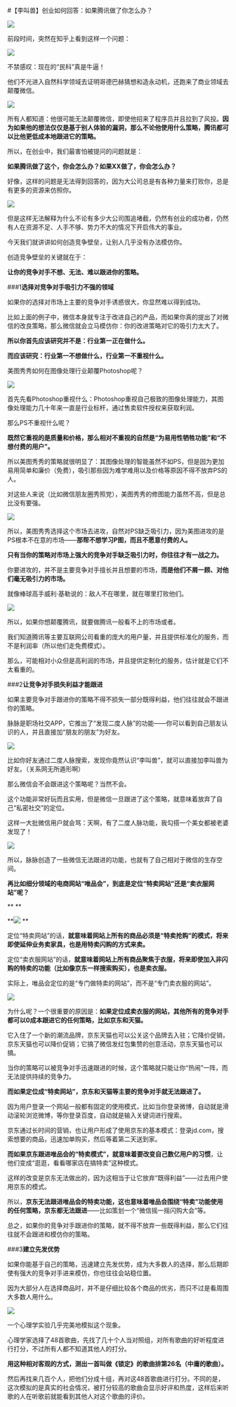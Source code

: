 #【李叫兽】创业如何回答：如果腾讯做了你怎么办？

![](http://mmbiz.qpic.cn/mmbiz/As7mscS0UOBBJ4iaPq080O53XoribiadicFLD8osdqTUu0xbVVpNVjMHPOiarRzcdIW28WU9QyNHyga55U62VVSUreQ/640?wx_fmt=jpeg&tp=webp&wxfrom=5)

前段时间，突然在知乎上看到这样一个问题：

![](http://mmbiz.qpic.cn/mmbiz/As7mscS0UOBBJ4iaPq080O53XoribiadicFLUYUvC7qENiaRKW3PibT8jCK69yAlO7y2AchOJCR7ErRlY9HGx4ib5U61g/640?wx_fmt=jpeg&tp=webp&wxfrom=5&wx_lazy=1)

不禁感叹：现在的“民科”真是牛逼！

他们不光进入自然科学领域去证明哥德巴赫猜想和造永动机，还跑来了商业领域去颠覆微信。

![](http://mmbiz.qpic.cn/mmbiz/As7mscS0UOBBJ4iaPq080O53XoribiadicFLp3hoxCK4ISTicxReBpG1Cen2xlHx1XBtdnw7kToApV01DNqFpr6iaknQ/640?wx_fmt=jpeg&tp=webp&wxfrom=5&wx_lazy=1)

所有人都知道：他很可能无法颠覆微信，即使他招来了程序员并且拉到了风投。**因为如果他的想法仅仅是基于别人体验的漏洞，那么不论他使用什么策略，腾讯都可以比他更低成本地跟进它的策略。**

所以，在创业中，我们最害怕被提问的问题就是：

**如果腾讯做了这个，你会怎么办？如果XX做了，你会怎么办？**

好像，这样的问题是无法得到回答的，因为大公司总是有各种力量来打败你，总是有更多的资源来仿照你。

![](http://mmbiz.qpic.cn/mmbiz/As7mscS0UOBBJ4iaPq080O53XoribiadicFLa26mwq22wAb8hQeVZ9ibjUqoZcDkLbFJWRvBfslXGAicN4wT7ZIxbmUw/640?wx_fmt=jpeg&tp=webp&wxfrom=5&wx_lazy=1)

但是这样无法解释为什么不论有多少大公司围追堵截，仍然有创业的成功者，仍然有人在资源不足、人手不够、势力不大的情况下开启伟大的事业。

今天我们就讲讲如何创造竞争壁垒，让别人几乎没有办法模仿你。

创造竞争壁垒的关键就在于：

**让你的竞争对手不想、无法、难以跟进你的策略。**

###1**选择对竞争对手吸引力不强的领域**

如果你的选择对市场上主要的竞争对手诱惑很大，你显然难以得到成功。

比如上面的例子中，微信本身就专注于改进自己的产品，而如果你真的提出了对微信的改良策略，那么微信就会立马模仿你：你的改进策略对它的吸引力太大了。

**所以你首先应该研究并不是：行业第一正在做什么。**

**而应该研究：行业第一不想做什么，行业第一不重视什么。**

美图秀秀如何在图像处理行业颠覆Photoshop呢？

![](http://mmbiz.qpic.cn/mmbiz/As7mscS0UOBBJ4iaPq080O53XoribiadicFLse399T6J3dKsL27oAG8c9VAln062jCJCSdZzpjefOUxSrykoT8g9rw/640?wx_fmt=jpeg&tp=webp&wxfrom=5&wx_lazy=1)

首先先看Photoshop重视什么：Photoshop重视自己极致的图像处理能力，其图像处理能力几十年来一直是行业标杆，通过售卖软件授权来获取利润。

那么PS不重视什么呢？

**既然它重视的是质量和价格，那么相对不重视的自然是“为易用性牺牲功能”和“不想付费的用户”。**

所以美图秀秀的策略就很明显了：其图像处理的智能虽然不如PS，但是因为更加易用简单和廉价（免费），吸引那些因为难学难用以及价格等原因不得不放弃PS的人。

对这些人来说（比如微信朋友圈秀照党），美图秀秀的修图能力虽然不高，但是总比没有要强。

![](http://mmbiz.qpic.cn/mmbiz/As7mscS0UOBBJ4iaPq080O53XoribiadicFL34sMCpia8KKHUesB4yicT8CC6BbJQAXQlK4ePPuMsMadL1EGSNfhS7eg/640?wx_fmt=jpeg&tp=webp&wxfrom=5&wx_lazy=1)

所以，美图秀秀选择这个市场去进攻，自然对PS缺乏吸引力，因为美图进攻的是PS根本不在意的市场——**那帮不想学习P图，而且不愿意付费的人。**

**只有当你的策略对市场上强大的竞争对手缺乏吸引力时，你往往才有一战之力。**

你要进攻的，并不是主要竞争对手擅长并且想要的市场，**而是他们不屑一顾、对他们毫无吸引力的市场。**

就像棒球高手威利·基勒说的：敌人不在哪里，就在哪里打败他们。

![](http://mmbiz.qpic.cn/mmbiz/As7mscS0UOBBJ4iaPq080O53XoribiadicFLShibNtnHQXAibMeZVf5uhXsbYmZbrYFxdrxp6VqibRzic8Sz9iafJdic21Wg/640?wx_fmt=jpeg&tp=webp&wxfrom=5&wx_lazy=1)

所以，如果你想颠覆腾讯，就要做腾讯一般看不上的市场或者。

我们知道腾讯等主要互联网公司看重的庞大的用户量，并且提供标准化的服务，而不是利润率（所以他们走免费模式）。

那么，可能相对小众但是高利润的市场，并且提供定制化的服务，估计就是它们不太看重的。

###2**让竞争对手损失利益才能跟进**

如果主要竞争对手跟进你的策略不得不损失一部分既得利益，他们往往就会不跟进你的策略。

脉脉是职场社交APP，它推出了“发现二度人脉”的功能——你可以看到自己朋友认识的人，并且直接加“朋友的朋友”为好友。

![](http://mmbiz.qpic.cn/mmbiz/As7mscS0UOBBJ4iaPq080O53XoribiadicFL73ZvJPicfuj5ibIfcvQ3DAb8iaYSlrz0L8buHF7OujrSX49SmqFpP7Hzg/640?wx_fmt=jpeg&tp=webp&wxfrom=5&wx_lazy=1)

比如你好友通过二度人脉搜索，发现你竟然认识“李叫兽”，就可以直接加李叫兽为好友。（关系网无所遁形啊）

那么微信会不会跟进这个策略呢？当然不会。

这个功能非常好玩而且实用，但是微信一旦跟进了这个策略，就意味着放弃了自己“私密社交”的定位。

这样一大批微信用户就会骂：天啊，有了二度人脉功能，我勾搭一个美女都被老婆发现了！

![](http://mmbiz.qpic.cn/mmbiz/As7mscS0UOBBJ4iaPq080O53XoribiadicFLOyWZbibyhcaMA3L2zStXc07037qClYVJo1uqF9Y7PiahZypFdjFq9Oew/640?wx_fmt=jpeg&tp=webp&wxfrom=5&wx_lazy=1)

所以，脉脉创造了一些微信无法跟进的功能，也就有了自己相对于微信的生存空间。

**再比如细分领域的电商网站“唯品会”，到底是定位“特卖网站”还是“卖衣服网站”呢？**

**
**

**![](http://mmbiz.qpic.cn/mmbiz/As7mscS0UOBBJ4iaPq080O53XoribiadicFL6tcia15ZmN0kC8H0LlfnziaOBvHzdXFTmzAPmcdXbBrsQAvRu8gZq7Jg/640?wx_fmt=jpeg&tp=webp&wxfrom=5&wx_lazy=1)
**

定位“特卖网站”的话，**就意味着网站上所有的商品必须是“特卖抢购”的模式，将来即使延伸业务卖家具，也是用特卖闪购的方式来卖。**

定位“卖衣服网站”的话，**就意味着网站上所有商品聚焦于衣服，将来即使加入非闪购的特卖的功能（比如像京东一样搜索购买），也是卖衣服。**

实际上，唯品会定位的是“专门做特卖的网站”，而不是“专门卖衣服的网站”。

![](http://mmbiz.qpic.cn/mmbiz/As7mscS0UOBBJ4iaPq080O53XoribiadicFLE7YDaquaJ62zSwyicIBtOo01LCD3dicTZKuYCZeujZ59tuBVMeUBDDaQ/640?wx_fmt=jpeg&tp=webp&wxfrom=5&wx_lazy=1)

为什么呢？一个很重要的原因是：**如果定位成卖衣服的网站，其他所有的竞争对手都可以0成本跟进它的任何策略，比如京东和天猫。**

它入住了一个新的潮流品牌，京东天猫也可以公关这个品牌去入驻；它降价促销，京东天猫也可以降价促销；它搞了微信发红包集赞的创意活动，京东天猫也可以搞。

当你的策略可以被竞争对手迅速跟进的时候，这个策略就只能让你“热闹”一阵，而无法提供持续的竞争力。

**而如果定位成“特卖网站”，京东和天猫等主要的竞争对手就无法跟进了。**

因为用户登录一个网站一般都有固定的使用模式，比如当你登录微博，自动就是滑动滚轮浏览微博，等你登录百度，自动就是输入关键词进行搜索。

京东通过长时间的营销，也让用户形成了使用京东的基本模式：登录jd.com，搜索想要的商品，迅速加单购买，然后等着第二天送到家。

**而如果京东跟进唯品会的“特卖模式”，就意味着要改变自己数亿用户的习惯**，让他们变成“逛逛，看看哪家店在搞特卖”这种模式。

这样的改变是京东无法做出的，因为这相当于让它放弃“既得利益”——过去用户使用京东的模式。

所以，**京东无法跟进唯品会的特卖功能，这也意味着唯品会围绕“特卖”功能使用的任何策略，京东都无法跟进**——比如策划一个“微信摇一摇闪购大会”等。

总之，如果你的竞争对手跟进你的策略，就不得不放弃一些既得利益，那么它们往往就不会跟进和模仿你的策略。

###3**建立先发优势**

如果你能基于自己的策略，迅速建立先发优势，成为大多数人的选择，那么后期即使有强大的竞争对手进来模仿，你也往往会站稳位置。

因为大部分人在选择商品时，并不是仔细比较各个商品的优劣，而只不过是看周围大多数人用什么。

![](http://mmbiz.qpic.cn/mmbiz/As7mscS0UOBBJ4iaPq080O53XoribiadicFLdd1fLSsl9gdTibn0kFUhaI9q1JiaJmDFVlj0uS75omDqfD1AljMz51vg/640?wx_fmt=jpeg&tp=webp&wxfrom=5&wx_lazy=1)

一个心理学实验几乎完美地模拟这个现象。

心理学家选择了48首歌曲，先找了几十个人当对照组，对所有歌曲的好听程度进行打分，不过所有人都不知道其他人的打分。

**用这种相对客观的方式，测出一首叫做《锁定》的歌曲排第26名（中庸的歌曲）。**

然后再找来几百个人，把他们分成十组，再对这48首歌曲进行打分。不同的是，这次模拟的是真实的社会情况，被打分较高的歌曲会显示好评和热度，这样后来听歌的人在听歌前就能看到其他人对这个歌曲的评价。